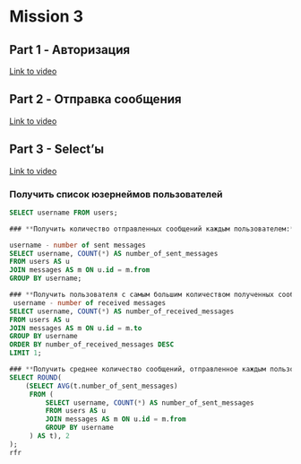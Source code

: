                                                              
# Mission 3

## Part 1 - Авторизация

[Link to video](https://drive.google.com/file/d/1ovCeGn2VdgDO5sDKxyE3ox7ohzXg8f1H/view?usp=drive_link)

## Part 2 - Отправка сообщения

[Link to video](https://drive.google.com/file/d/1KQE20_Zb59XLIDGHCMMz49br943I2ruK/view?usp=drive_link)

## Part 3 - Select’ы
[Link to video](https://drive.google.com/file/d/1lJ838N6PGIEiPyBElV5xgM-dYozrVEWl/view?usp=sharing)

### **Получить список юзернеймов пользователей**
```sql
SELECT username FROM users;

### **Получить количество отправленных сообщений каждым пользователем:** 

username - number of sent messages
SELECT username, COUNT(*) AS number_of_sent_messages
FROM users AS u 
JOIN messages AS m ON u.id = m.from
GROUP BY username;

### **Получить пользователя с самым большим количеством полученных сообщений и само количество:**
 username - number of received messages
SELECT username, COUNT(*) AS number_of_received_messages
FROM users AS u 
JOIN messages AS m ON u.id = m.to
GROUP BY username
ORDER BY number_of_received_messages DESC
LIMIT 1;

### **Получить среднее количество сообщений, отправленное каждым пользователем**
SELECT ROUND(
    (SELECT AVG(t.number_of_sent_messages)
     FROM (
         SELECT username, COUNT(*) AS number_of_sent_messages
         FROM users AS u 
         JOIN messages AS m ON u.id = m.from
         GROUP BY username
     ) AS t), 2
);
rfr 

